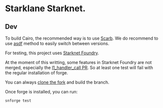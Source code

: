 # Starklane Starknet.


## Dev

To build Cairo, the recommended way is to use [Scarb](https://docs.swmansion.com/scarb/docs.html).
We do recommend to use [asdf](https://docs.swmansion.com/scarb/download.html#install-via-asdf) method
to easily switch between versions.

For testing, this project uses [Starknet Foundry](https://foundry-rs.github.io/starknet-foundry/).

At the moment of this writting, some features in Starknet Foundry are not merged,
especially the [l1_handler_call PR](https://github.com/foundry-rs/starknet-foundry/pull/459).
So at least one test will fail with the regular installation of forge.

You can always [clone the fork](https://github.com/glihm/starknet-foundry/tree/cheatcode-l1-handler-call) and build the branch.

Once forge is installed, you can run:

```bash
snforge test
```

